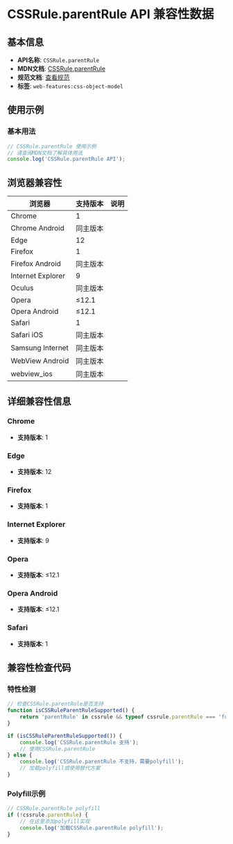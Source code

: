 # CSSRule.parentRule API 兼容性数据

## 基本信息

- **API名称**: `CSSRule.parentRule`
- **MDN文档**: [CSSRule.parentRule](https://developer.mozilla.org/docs/Web/API/CSSRule/parentRule)
- **规范文档**: [查看规范](https://drafts.csswg.org/cssom/#dom-cssrule-parentrule)
- **标签**: `web-features:css-object-model`

## 使用示例

### 基本用法

```javascript
// CSSRule.parentRule 使用示例
// 请查阅MDN文档了解具体用法
console.log('CSSRule.parentRule API');
```

## 浏览器兼容性

| 浏览器 | 支持版本 | 说明 |
|--------|----------|------|
| Chrome | 1 |  |
| Chrome Android | 同主版本 |  |
| Edge | 12 |  |
| Firefox | 1 |  |
| Firefox Android | 同主版本 |  |
| Internet Explorer | 9 |  |
| Oculus | 同主版本 |  |
| Opera | ≤12.1 |  |
| Opera Android | ≤12.1 |  |
| Safari | 1 |  |
| Safari iOS | 同主版本 |  |
| Samsung Internet | 同主版本 |  |
| WebView Android | 同主版本 |  |
| webview_ios | 同主版本 |  |

## 详细兼容性信息

### Chrome

- **支持版本**: 1

### Edge

- **支持版本**: 12

### Firefox

- **支持版本**: 1

### Internet Explorer

- **支持版本**: 9

### Opera

- **支持版本**: ≤12.1

### Opera Android

- **支持版本**: ≤12.1

### Safari

- **支持版本**: 1

## 兼容性检查代码

### 特性检测

```javascript
// 检查CSSRule.parentRule是否支持
function isCSSRuleParentRuleSupported() {
    return 'parentRule' in cssrule && typeof cssrule.parentRule === 'function';
}

if (isCSSRuleParentRuleSupported()) {
    console.log('CSSRule.parentRule 支持');
    // 使用CSSRule.parentRule
} else {
    console.log('CSSRule.parentRule 不支持，需要polyfill');
    // 加载polyfill或使用替代方案
}
```

### Polyfill示例

```javascript
// CSSRule.parentRule polyfill
if (!cssrule.parentRule) {
    // 在这里添加polyfill实现
    console.log('加载CSSRule.parentRule polyfill');
}
```


